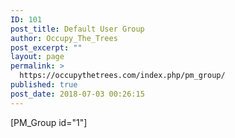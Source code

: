 ```yaml
---
ID: 101
post_title: Default User Group
author: Occupy_The_Trees
post_excerpt: ""
layout: page
permalink: >
  https://occupythetrees.com/index.php/pm_group/
published: true
post_date: 2018-07-03 00:26:15
---
```

[PM_Group id="1"]